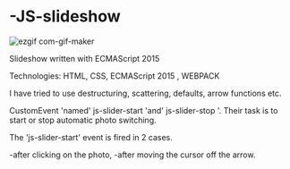 # -JS-slideshow
![ezgif com-gif-maker](https://user-images.githubusercontent.com/59742201/105092169-33c95880-5aa1-11eb-98f7-d7069e43ddfb.gif)



Slideshow written with ECMAScript 2015

Technologies: HTML, CSS, ECMAScript 2015 , WEBPACK

I have tried to use 
destructuring, scattering, defaults, arrow functions etc.



CustomEvent 'named' js-slider-start 'and' js-slider-stop '. Their task is to start or stop automatic photo switching.

The 'js-slider-start' event is fired in 2 cases.

-after clicking on the photo,
-after moving the cursor off the arrow.
